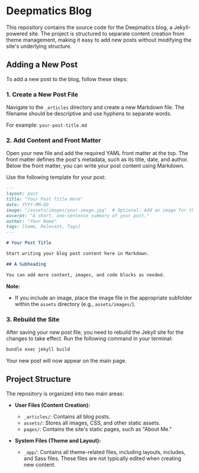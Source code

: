 # Deepmatics Blog

This repository contains the source code for the Deepmatics blog, a Jekyll-powered site. The project is structured to separate content creation from theme management, making it easy to add new posts without modifying the site's underlying structure.

## Adding a New Post

To add a new post to the blog, follow these steps:

### 1. Create a New Post File

Navigate to the `_articles` directory and create a new Markdown file. The filename should be descriptive and use hyphens to separate words.

For example: `your-post-title.md`

### 2. Add Content and Front Matter

Open your new file and add the required YAML front matter at the top. The front matter defines the post's metadata, such as its title, date, and author. Below the front matter, you can write your post content using Markdown.

Use the following template for your post:

```markdown
---
layout: post
title: "Your Post Title Here"
date: YYYY-MM-DD
image: "/assets/images/your-image.jpg"  # Optional: Add an image for the post
excerpt: "A short, one-sentence summary of your post."
author: "Your Name"
tags: [Some, Relevant, Tags]
---

# Your Post Title

Start writing your blog post content here in Markdown.

## A Subheading

You can add more content, images, and code blocks as needed.
```

**Note:**

*   If you include an image, place the image file in the appropriate subfolder within the `assets` directory (e.g., `assets/images/`).

### 3. Rebuild the Site

After saving your new post file, you need to rebuild the Jekyll site for the changes to take effect. Run the following command in your terminal:

```bash
bundle exec jekyll build
```

Your new post will now appear on the main page.

## Project Structure

The repository is organized into two main areas:

*   **User Files (Content Creation):**
    *   `_articles/`: Contains all blog posts.
    *   `assets/`: Stores all images, CSS, and other static assets.
    *   `pages/`: Contains the site's static pages, such as "About Me."

*   **System Files (Theme and Layout):**
    *   `_app/`: Contains all theme-related files, including layouts, includes, and Sass files. These files are not typically edited when creating new content.
